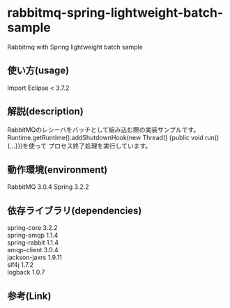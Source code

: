rabbitmq-spring-lightweight-batch-sample
======================
Rabbitmq with Spring lightweight batch sample
  
使い方(usage)
------
Import Eclipse < 3.7.2 
  
解説(description)
------
RabbitMQのレシーバをバッチとして組み込む際の実装サンプルです。 
Runtime.getRuntime().addShutdownHook(new Thread() {public void run() {...}})を使って 
プロセス終了処理を実行しています。 
  
動作環境(environment)
------------
RabbitMQ 3.0.4 
Spring 3.2.2
  
依存ライブラリ(dependencies)
----------------
spring-core 3.2.2  
spring-amqp 1.1.4  
spring-rabbit 1.1.4  
amqp-client 3.0.4  
jackson-jaxrs  1.9.11  
slf4j  1.7.2  
logback 1.0.7  

参考(Link)
----------------
  
